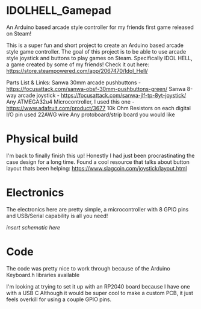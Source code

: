# IDOLHELL_Gamepad
An Arduino based arcade style controller for my friends first game released on Steam!

This is a super fun and short project to create an Arduino based arcade style game controller.
The goal of this project is to be able to use arcade style joystick and buttons to play games on Steam.
Specifically IDOL HELL, a game created by some of my friends! Check it out here: https://store.steampowered.com/app/2067470/Idol_Hell/

Parts List & Links:
Sanwa 30mm arcade pushbuttons - https://focusattack.com/sanwa-obsf-30mm-pushbuttons-green/
Sanwa 8-way arcade joystick - https://focusattack.com/sanwa-jlf-tp-8yt-joystick/
Any ATMEGA32u4 Microcontroller, I used this one - https://www.adafruit.com/product/3677
10k Ohm Resistors on each digital I/O pin used
22AWG wire
Any protoboard/strip board you would like

# Physical build

I'm back to finally finish this up! Honestly I had just been procrastinating the case design for a long time. Found a cool resource that talks about button layout thats been helping: https://www.slagcoin.com/joystick/layout.html

# Electronics

The electronics here are pretty simple, a microcontroller with 8 GPIO pins and USB/Serial capability is all you need!

*insert schematic here*

# Code

The code was pretty nice to work through because of the Arduino Keyboard.h libraries available

I'm looking at trying to set it up with an RP2040 board because I have one with a USB C
Although it would be super cool to make a custom PCB, it just feels overkill for using a couple GPIO pins.
